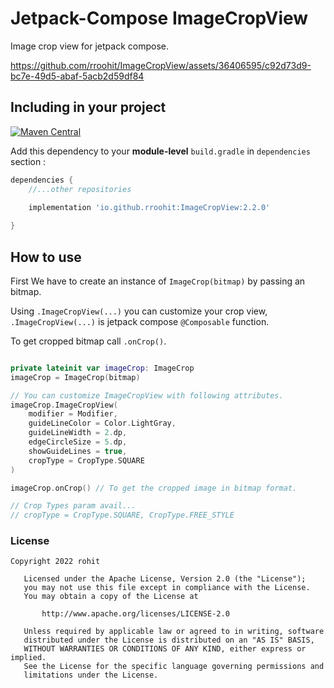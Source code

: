 # Jetpack-Compose ImageCropView

Image crop view for jetpack compose.

https://github.com/rroohit/ImageCropView/assets/36406595/c92d73d9-bc7e-49d5-abaf-5acb2d59df84



## Including in your project 


[![Maven Central](https://maven-badges.herokuapp.com/maven-central/io.github.rroohit/ImageCropView/badge.svg)](https://maven-badges.herokuapp.com/maven-central/io.github.rroohit/ImageCropView)

Add this dependency to your **module-level** `build.gradle` in `dependencies` section :

```groovy
dependencies {
    //...other repositories

    implementation 'io.github.rroohit:ImageCropView:2.2.0'
    
}
```

## How to use

First We have to create an instance of `ImageCrop(bitmap)` by passing an bitmap. 

Using `.ImageCropView(...)` you can customize your crop view, `.ImageCropView(...)` is jetpack compose `@Composable` function.

To get cropped bitmap call `.onCrop()`.

```kotlin

private lateinit var imageCrop: ImageCrop
imageCrop = ImageCrop(bitmap)

// You can customize ImageCropView with following attributes.
imageCrop.ImageCropView(
    modifier = Modifier,            
    guideLineColor = Color.LightGray,
    guideLineWidth = 2.dp,
    edgeCircleSize = 5.dp,
    showGuideLines = true,
    cropType = CropType.SQUARE
)

imageCrop.onCrop() // To get the cropped image in bitmap format.

// Crop Types param avail...
// cropType = CropType.SQUARE, CropType.FREE_STYLE

```


### License

```
Copyright 2022 rohit

   Licensed under the Apache License, Version 2.0 (the "License");
   you may not use this file except in compliance with the License.
   You may obtain a copy of the License at

       http://www.apache.org/licenses/LICENSE-2.0

   Unless required by applicable law or agreed to in writing, software
   distributed under the License is distributed on an "AS IS" BASIS,
   WITHOUT WARRANTIES OR CONDITIONS OF ANY KIND, either express or implied.
   See the License for the specific language governing permissions and
   limitations under the License.

```
